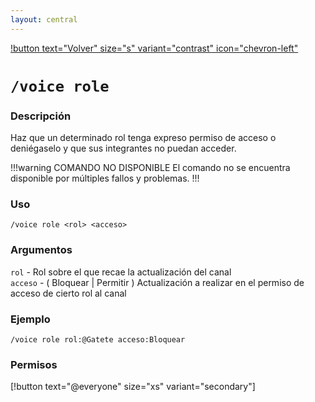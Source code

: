 ```yaml
---
layout: central
---
```


[!button text="Volver" size="s" variant="contrast" icon="chevron-left"](../voice.md)
# `/voice role`
### Descripción
Haz que un determinado rol tenga expreso permiso de acceso o deniégaselo y que sus integrantes no puedan acceder.

!!!warning COMANDO NO DISPONIBLE
El comando no se encuentra disponible por múltiples fallos y problemas.
!!!

### Uso

```
/voice role <rol> <acceso>
```

### Argumentos

`rol` - Rol sobre el que recae la actualización del canal<br>
`acceso` - ( Bloquear | Permitir ) Actualización a realizar en el permiso de acceso de cierto rol al canal

### Ejemplo

```
/voice role rol:@Gatete acceso:Bloquear
```

### Permisos
[!button text="@everyone" size="xs" variant="secondary"]